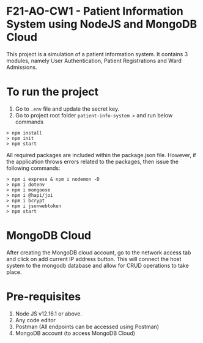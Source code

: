 # F21-AO-CW1 - Patient Information System using NodeJS and MongoDB Cloud

This project is a simulation of a patient information system. It contains 3 modules, namely User Authentication, Patient Registrations and Ward Admissions.

# To run the project

1. Go to `.env` file and update the secret key.
2. Go to project root folder `patient-info-system >` and run below commands

```
> npm install
> npm init
> npm start
```

All required packages are included within the package.json file. However, if the application throws errors related to the packages, then issue the following commands:

```
> npm i express & npm i nodemon -D
> npm i dotenv
> npm i mongoose
> npm i @hapi/joi
> npm i bcrypt
> npm i jsonwebtoken
> npm start
```

# MongoDB Cloud

After creating the MongoDB cloud account, go to the network access tab and click on add current IP address button. This will connect the host system to the mongodb database and allow for CRUD operations to take place.

# Pre-requisites

1. Node JS v12.16.1 or above.
2. Any code editor
3. Postman (All endpoints can be accessed using Postman)
4. MongoDB account (to access MongoDB Cloud)

